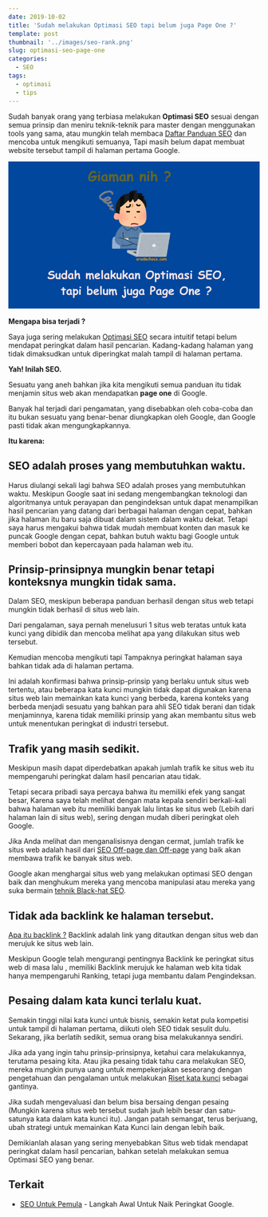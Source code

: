 ```yaml
---
date: 2019-10-02
title: 'Sudah melakukan Optimasi SEO tapi belum juga Page One ?'
template: post
thumbnail: '../images/seo-rank.png'
slug: optimasi-seo-page-one
categories:
  - SEO
tags:
  - optimasi
  - tips
---
```


Sudah banyak orang yang terbiasa melakukan **Optimasi SEO** sesuai dengan semua prinsip dan meniru teknik-teknik para master dengan menggunakan tools yang sama, atau mungkin telah membaca [Daftar Panduan SEO](https://www.aradechoco.com/categories/seo/) dan mencoba untuk mengikuti semuanya, Tapi masih belum dapat membuat website tersebut tampil di halaman pertama Google.

![](../images/optimasi-seo-tapi-belum-page-one.png)

**Mengapa bisa terjadi ?**

Saya juga sering melakukan [Optimasi SEO](https://www.aradechoco.com/seo-dasar-untuk-pemula/) secara intuitif tetapi belum mendapat peringkat dalam hasil pencarian. Kadang-kadang halaman yang tidak dimaksudkan untuk diperingkat malah tampil di halaman pertama. 

**Yah! Inilah SEO.** 

Sesuatu yang aneh bahkan jika kita mengikuti semua panduan itu tidak menjamin situs web akan mendapatkan **page one** di Google. 

Banyak hal terjadi dari pengamatan, yang disebabkan oleh coba-coba dan itu bukan sesuatu yang benar-benar diungkapkan oleh Google, dan Google pasti tidak akan mengungkapkannya.

**Itu karena:**

## SEO adalah proses yang membutuhkan waktu.

Harus diulangi sekali lagi bahwa SEO adalah proses yang membutuhkan waktu. Meskipun Google saat ini sedang mengembangkan teknologi dan algoritmanya untuk perayapan dan pengindeksan untuk dapat menampilkan hasil pencarian yang datang dari berbagai halaman dengan cepat, bahkan jika halaman itu baru saja dibuat dalam sistem dalam waktu dekat. Tetapi saya harus mengakui bahwa tidak mudah membuat konten dan masuk ke puncak Google dengan cepat, bahkan butuh waktu bagi Google untuk memberi bobot dan kepercayaan pada halaman web itu.

## Prinsip-prinsipnya mungkin benar tetapi konteksnya mungkin tidak sama.

Dalam SEO, meskipun beberapa panduan berhasil dengan situs web tetapi mungkin tidak berhasil di situs web lain.

Dari pengalaman, saya pernah menelusuri 1 situs web teratas untuk kata kunci yang dibidik dan mencoba melihat apa yang dilakukan situs web tersebut. 

Kemudian mencoba mengikuti tapi Tampaknya peringkat halaman saya bahkan tidak ada di halaman pertama.

Ini adalah konfirmasi bahwa prinsip-prinsip yang berlaku untuk situs web tertentu, atau beberapa kata kunci mungkin tidak dapat digunakan karena situs web lain memainkan kata kunci yang berbeda, karena konteks yang berbeda menjadi sesuatu yang bahkan para ahli SEO tidak berani dan tidak menjaminnya, karena tidak memiliki prinsip yang akan membantu situs web untuk menentukan peringkat di industri tersebut.

## Trafik yang masih sedikit.

Meskipun masih dapat diperdebatkan apakah jumlah trafik ke situs web itu mempengaruhi peringkat dalam hasil pencarian atau tidak. 

Tetapi secara pribadi saya percaya bahwa itu memiliki efek yang sangat besar, Karena saya telah melihat dengan mata kepala sendiri berkali-kali bahwa halaman web itu memiliki banyak lalu lintas ke situs web (Lebih dari halaman lain di situs web), sering dengan mudah diberi peringkat oleh Google.

Jika Anda melihat dan menganalisisnya dengan cermat, jumlah trafik ke situs web adalah hasil dari [SEO Off-page dan Off-page](https://www.aradechoco.com/seo-on-page-dan-seo-off-page/) yang baik akan membawa trafik ke banyak situs web. 

Google akan menghargai situs web yang melakukan optimasi SEO dengan baik dan menghukum mereka yang mencoba manipulasi atau mereka yang suka bermain [tehnik Black-hat SEO](https://www.aradechoco.com/teknik-black-hat-seo/).

## Tidak ada backlink ke halaman tersebut.

[Apa itu backlink ?](https://www.aradechoco.com/apa-itu-backlink/) Backlink adalah link yang ditautkan dengan situs web dan merujuk ke situs web lain.

Meskipun Google telah mengurangi pentingnya Backlink ke peringkat situs web di masa lalu  , memiliki Backlink merujuk ke halaman web kita tidak hanya mempengaruhi Ranking, tetapi juga membantu dalam Pengindeksan. 

## Pesaing dalam kata kunci terlalu kuat.

Semakin tinggi nilai kata kunci untuk bisnis, semakin ketat pula kompetisi untuk tampil di halaman pertama, diikuti oleh SEO tidak sesulit dulu. Sekarang, jika berlatih sedikit, semua orang bisa melakukannya sendiri. 

Jika ada yang ingin tahu prinsip-prinsipnya, ketahui cara melakukannya, terutama pesaing kita. Atau jika pesaing tidak tahu cara melakukan SEO, mereka mungkin punya uang untuk mempekerjakan seseorang dengan pengetahuan dan pengalaman untuk melakukan [Riset kata kunci](https://www.aradechoco.com/cara-riset-keyword-untuk-pemula/) sebagai gantinya. 

Jika sudah mengevaluasi dan belum bisa bersaing dengan pesaing (Mungkin karena situs web tersebut sudah jauh lebih besar dan satu-satunya kata dalam kata kunci itu). Jangan patah semangat, terus berjuang, ubah strategi untuk memainkan Kata Kunci lain dengan lebih baik.

Demikianlah alasan yang sering menyebabkan Situs web tidak mendapat peringkat dalam hasil pencarian, bahkan setelah melakukan semua Optimasi SEO yang benar. 

## Terkait

- [SEO Untuk Pemula](https://www.aradechoco.com/SEO-untuk-pemula/) - Langkah Awal Untuk Naik Peringkat Google.
